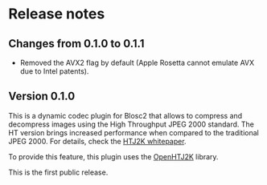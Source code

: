 # Release notes

## Changes from 0.1.0 to 0.1.1

* Removed the AVX2 flag by default (Apple Rosetta cannot emulate AVX due to
  Intel patents).

## Version 0.1.0

This is a dynamic codec plugin for Blosc2 that allows to compress and decompress images
using the High Throughput JPEG 2000 standard. The HT version brings increased performance
when compared to the traditional JPEG 2000.  For details, check the
[HTJ2K whitepaper](https://ds.jpeg.org/whitepapers/jpeg-htj2k-whitepaper.pdf).

To provide this feature, this plugin uses the
[OpenHTJ2K](https://github.com/osamu620/OpenHTJ2K) library.

This is the first public release.